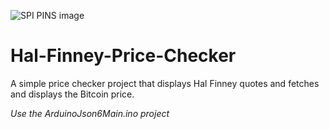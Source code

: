 ![SPI PINS image](https://i.imgur.com/4N7mnb1.jpg)
# Hal-Finney-Price-Checker

A simple price checker project that displays Hal Finney quotes and fetches and displays the Bitcoin price.

*Use the ArduinoJson6Main.ino project*

